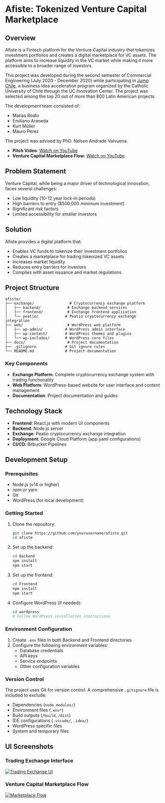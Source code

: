 # Afiste: Tokenized Venture Capital Marketplace

## Overview
Afiste is a Fintech platform for the Venture Capital industry that tokenizes investment portfolios and creates a digital marketplace for VC assets. The platform aims to increase liquidity in the VC market while making it more accessible to a broader range of investors.

This project was developed during the second semester of Commercial Engineering (July 2020 - December 2020) while participating in [Jump Chile](https://jumpchile.com/), a business idea acceleration program organized by the Catholic University of Chile through the UC Innovation Center. The project was selected among the top 20 out of more than 800 Latin American projects.

The development team consisted of:
- Matías Rodlo
- Emiliano Araneda
- Kurt Müller
- Mauro Pérez

The project was advised by PhD. Nelson Andrade Valvuena.

- **Pitch Video**: [Watch on YouTube](https://youtu.be/_oshvfDnEXo)
- **Venture Capital Marketplace Flow**: [Watch on YouTube](https://youtu.be/fx_i9NkrB8g)

## Problem Statement
Venture Capital, while being a major driver of technological innovation, faces several challenges:
- Low liquidity (10-12 year lock-in periods)
- High barriers to entry ($500,000 minimum investment)
- Significant risk factors
- Limited accessibility for smaller investors

## Solution
Afiste provides a digital platform that:
- Enables VC funds to tokenize their investment portfolios
- Creates a marketplace for trading tokenized VC assets
- Increases market liquidity
- Reduces entry barriers for investors
- Complies with asset issuance and market regulations

## Project Structure
```
afiste/
├── exchange/                # Cryptocurrency exchange platform
│   ├── backend/            # Exchange backend services
│   ├── frontend/           # Exchange frontend application
│   └── peatio/            # Peatio cryptocurrency exchange integration
├── web/                    # WordPress web platform
│   ├── wp-admin/          # WordPress admin interface
│   ├── wp-content/        # WordPress themes and plugins
│   └── wp-includes/       # WordPress core files
├── docs/                   # Project documentation
├── .gitignore             # Git ignore rules
└── README.md              # Project documentation
```

### Key Components
- **Exchange Platform**: Complete cryptocurrency exchange system with trading functionality
- **Web Platform**: WordPress-based website for user interface and content management
- **Documentation**: Project documentation and guides

## Technology Stack
- **Frontend**: React.js with modern UI components
- **Backend**: Node.js server
- **Exchange**: Peatio cryptocurrency exchange integration
- **Deployment**: Google Cloud Platform (app.yaml configurations)
- **CI/CD**: Bitbucket Pipelines

## Development Setup

### Prerequisites
- Node.js (v14 or higher)
- npm or yarn
- Git
- WordPress (for local development)

### Getting Started
1. Clone the repository:
   ```bash
   git clone https://github.com/yourusername/afiste.git
   cd afiste
   ```

2. Set up the backend:
   ```bash
   cd Backend
   npm install
   npm start
   ```

3. Set up the frontend:
   ```bash
   cd Frontend
   npm install
   npm start
   ```

4. Configure WordPress (if needed):
   ```bash
   cd wordpress
   # Follow WordPress installation instructions
   ```

### Environment Configuration
1. Create `.env` files in both Backend and Frontend directories
2. Configure the following environment variables:
   - Database credentials
   - API keys
   - Service endpoints
   - Other configuration variables

### Version Control
The project uses Git for version control. A comprehensive `.gitignore` file is included to exclude:
- Dependencies (`node_modules/`)
- Environment files (`.env*`)
- Build outputs (`/build`, `/dist`)
- IDE configurations (`.vscode/`, `.idea/`)
- WordPress specific files
- System and temporary files

## UI Screenshots
### Trading Exchange Interface
[![Trading Exchange UI](https://github-production-user-asset-6210df.s3.amazonaws.com/52969662/282203775-735cbafd-0789-427c-8d73-7a7a8d4f6def.png)](https://youtu.be/fx_i9NkrB8g)

### Venture Capital Marketplace Flow
[![Marketplace Flow](https://github-production-user-asset-6210df.s3.amazonaws.com/52969662/280883110-b43b429f-7c4e-4836-9ce3-a0e36ca90ceb.png)](https://youtu.be/fx_i9NkrB8g)

